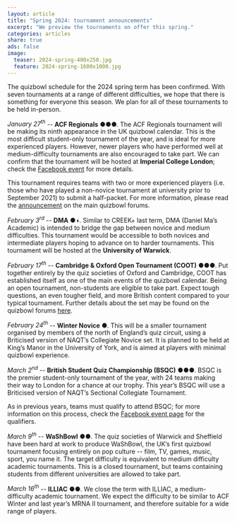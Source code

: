 ```yaml
---
layout: article
title: "Spring 2024: tournament announcements"
excerpt: "We preview the tournaments on offer this spring."
categories: articles
share: true
ads: false
image:
  teaser: 2024-spring-400x250.jpg
  feature: 2024-spring-1600x1000.jpg
---
```


The quizbowl schedule for the 2024 spring term has been confirmed. With seven tournaments at a range of different difficulties, we hope that there is something for everyone this season. We plan for all of these tournaments to be held in-person.

*January 27<sup>th</sup>* -- **ACF Regionals** ●●●.
The ACF Regionals tournament will be making its ninth appearance in the UK quizbowl calendar. This is the most difficult student-only tournament of the year, and is ideal for more experienced players. However, newer players who have performed well at medium-difficulty tournaments are also encouraged to take part. We can confirm that the tournament will be hosted at **Imperial College London**; check the [Facebook event](https://www.facebook.com/events/1404453893507333/) for more details.

This tournament requires teams with two or more experienced players (i.e. those who have played a non-novice tournament at university prior to September 2021) to submit a half-packet. For more information, please read the [announcement](https://hsquizbowl.org/forums/viewtopic.php?t=27226) on the main quizbowl forums.

*February 3<sup>rd</sup>* -- **DMA** ●◖.
Similar to CREEK+ last term, DMA (Daniel Ma’s Academic) is intended to bridge the gap between novice and medium difficulties. This tournament would be accessible to both novices and intermediate players hoping to advance on to harder tournaments. This tournament will be hosted at the **University of Warwick**.

*February 17<sup>th</sup>* -- **Cambridge & Oxford Open Tournament (COOT)** ●●●.
Put together entirely by the quiz societies of Oxford and Cambridge, COOT has established itself as one of the main events of the quizbowl calendar. Being an open tournament, non-students are eligible to take part. Expect tough questions, an even tougher field, and more British content compared to your typical tournament. Further details about the set may be found on the quizbowl forums [here](https://hsquizbowl.org/forums/viewtopic.php?t=26968).

*February 24<sup>th</sup>* -- **Winter Novice** ●.
This will be a smaller tournament organised by members of the north of England’s quiz circuit, using a Briticised version of NAQT’s Collegiate Novice set. It is planned to be held at King’s Manor in the University of York, and is aimed at players with minimal quizbowl experience.

*March 2<sup>nd</sup>* -- **British Student Quiz Championship (BSQC)** ●●●.
BSQC is the premier student-only tournament of the year, with 24 teams making their way to London for a chance at our trophy. This year’s BSQC will use a Briticised version of NAQT’s Sectional Collegiate Tournament.

As in previous years, teams must qualify to attend BSQC; for more information on this process, check the [Facebook event page](https://www.facebook.com/events/355705963849015/) for the qualifiers.

*March 9<sup>th</sup>* -- **WaShBowl** ●●.
The quiz societies of Warwick and Sheffield have been hard at work to produce WaShBowl, the UK’s first quizbowl tournament focusing entirely on pop culture -- film, TV, games, music, sport, you name it. The target difficulty is equivalent to medium difficulty academic tournaments. This is a closed tournament, but teams containing students from different universities are allowed to take part.

*March 16<sup>th</sup>* -- **ILLIAC** ●●.
We close the term with ILLIAC, a medium-difficulty academic tournament. We expect the difficulty to be similar to ACF Winter and last year’s MRNA II tournament, and therefore suitable for a wide range of players.
